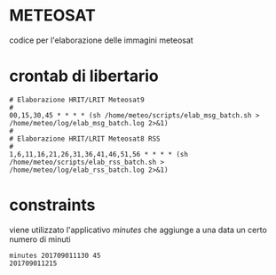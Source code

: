 # METEOSAT
codice per l'elaborazione delle immagini meteosat

# crontab di libertario

```
# Elaborazione HRIT/LRIT Meteosat­9
#
00,15,30,45 * * * * (sh /home/meteo/scripts/elab_msg_batch.sh > /home/meteo/log/elab_msg_batch.log 2>&1)
#
# Elaborazione HRIT/LRIT Meteosat­8 RSS
#
1,6,11,16,21,26,31,36,41,46,51,56 * * * * (sh /home/meteo/scripts/elab_rss_batch.sh > /home/meteo/log/elab_rss_batch.log 2>&1)

```
# constraints
viene utilizzato l'applicativo _minutes_ che aggiunge a una data un certo numero di minuti
```
minutes 201709011130 45
201709011215
```
